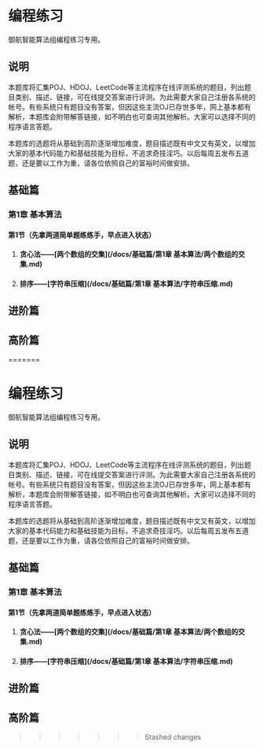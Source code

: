 # 编程练习

御航智能算法组编程练习专用。

## 说明

本题库将汇集POJ、HDOJ、LeetCode等主流程序在线评测系统的题目，列出题目类别、描述、链接，可在线提交答案进行评测。为此需要大家自己注册各系统的帐号。有些系统只有题目没有答案，但因这些主流OJ已存世多年，网上基本都有解析，本题库会附带解答链接，如不明白也可查询其他解析。大家可以选择不同的程序语言答题。

本题库的选题将从基础到高阶逐渐增加难度，题目描述既有中文又有英文，以增加大家的基本代码能力和基础技能为目标，不追求奇技淫巧。以后每周五发布五道题，还是要以工作为重，请各位依照自己的富裕时间做安排。

## 基础篇

### 第1章 基本算法

#### 第1节（先拿两道简单题练练手，早点进入状态）

1. #### 贪心法——[两个数组的交集](/docs/基础篇/第1章 基本算法/两个数组的交集.md)

2. #### 排序——[字符串压缩](/docs/基础篇/第1章 基本算法/字符串压缩.md)

## 进阶篇

## 高阶篇
=======
# 编程练习

御航智能算法组编程练习专用。

## 说明

本题库将汇集POJ、HDOJ、LeetCode等主流程序在线评测系统的题目，列出题目类别、描述、链接，可在线提交答案进行评测。为此需要大家自己注册各系统的帐号。有些系统只有题目没有答案，但因这些主流OJ已存世多年，网上基本都有解析，本题库会附带解答链接，如不明白也可查询其他解析。大家可以选择不同的程序语言答题。

本题库的选题将从基础到高阶逐渐增加难度，题目描述既有中文又有英文，以增加大家的基本代码能力和基础技能为目标，不追求奇技淫巧。以后每周五发布五道题，还是要以工作为重，请各位依照自己的富裕时间做安排。

## 基础篇

### 第1章 基本算法

#### 第1节（先拿两道简单题练练手，早点进入状态）

1. #### 贪心法——[两个数组的交集](/docs/基础篇/第1章 基本算法/两个数组的交集.md)

2. #### 排序——[字符串压缩](/docs/基础篇/第1章 基本算法/字符串压缩.md)

## 进阶篇

## 高阶篇
>>>>>>> Stashed changes
